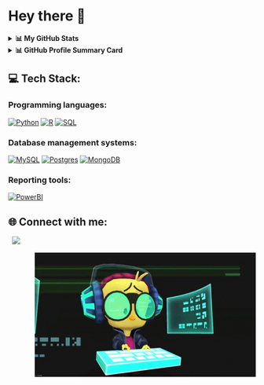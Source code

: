 # Hey there :wave:

<details>
    <summary><strong> 📊 My GitHub Stats</strong></summary>
      <p align="center">
      <img align="center" src="https://github-readme-stats.vercel.app/api?username=georgekalf&show_icons=true&count_private=true&include_all_commits=true&line_height=21%22%20alt=%22George%27s%20Github%20Stats&title_color=29315F&text_color=29315F&icon_color=686466&hide_border=True" alt="George's Github Stats"/>
      <img align="center" src="https://github-readme-stats.vercel.app/api/top-langs/?username=georgekalf&hide_langs_below=18&line_height=27&layout=compact&title_color=29315F&text_color=29315F&hide_border=True"/>
      <img align="center" src="https://github-profile-trophy.vercel.app/?username=georgekalf&column=7&title_color=29315F&text_color=29315F&icon_color=686466&hide_border=True" alt="George's Github Trophy" />
      <img width="48%" src="https://github-readme-streak-stats.herokuapp.com/?user=georgekalf&theme=lightred" />
      </p>
</details>

<details>
    <summary><strong> 📊 GitHub Profile Summary Card</strong></summary>
    <img src="https://github-profile-summary-cards.vercel.app/api/cards/profile-details?username=georgekalf&theme=vue"/>
</details>    

## 💻 Tech Stack:

### Programming languages: 
<a href="https://www.python.org/"><img alt="Python" src="https://img.shields.io/badge/Python-3476ab.svg?logo=python&logoColor=ffd542"></a>
<a href="https://www.r-project.org/"><img alt="R" src="https://img.shields.io/badge/R-276DC3.svg?logo=r&logoColor=white"></a>
<a href="https://github.com/search?q=user%3Apapaemman+language%3Asql"><img alt="SQL" src="https://custom-icon-badges.herokuapp.com/badge/SQL-025E8C.svg?logo=database&logoColor=white"></a>

### Database management systems:
<a href="https://mysql.com/"><img alt="MySQL" src="https://img.shields.io/badge/MySQL-blue.svg?logo=MySQL&logoColor=white"></a>
<a href="https://Postgres.org/"><img alt="Postgres" src="https://img.shields.io/badge/Postgres-4d77cf.svg?logo=Postgres&logoColor=white"></a>
<a href="https://MongoDB.org/"><img alt="MongoDB" src="https://img.shields.io/badge/MongoDB-1f655.svg?logo=MongoDB&logoColor=white"></a>

### Reporting tools:
<a href="https://www.microsoft.com/en-gb/power-platform/products/power-bi/"><img alt="PowerBI" src="https://img.shields.io/badge/PowerBI-F2C811?style=flat&logo=powerbi&logoColor=black"></a>


## 🌐 Connect with me:
&nbsp; <a href="https://www.linkedin.com/in/georgios-kalfas/" target="_blank" rel="noopener noreferrer"><img src="https://img.icons8.com/plasticine/100/000000/linkedin.png" width="70" /></a>

<img src="https://github.com/georgekalf/georgekalf/blob/main/giphy.gif" align="right" width="450" /></a>


